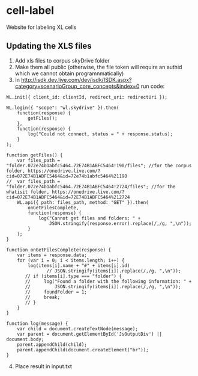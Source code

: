 cell-label
==========

Website for labeling XL cells


## Updating the XLS files

1. Add xls files to corpus skyDrive folder
2. Make them all public (otherwise, the file token will require an authid which we cannot obtain programnmatically)
3. In http://isdk.dev.live.com/dev/isdk/ISDK.aspx?category=scenarioGroup_core_concepts&index=0 run code:

```
WL.init({ client_id: clientId, redirect_uri: redirectUri });

WL.login({ "scope": "wl.skydrive" }).then(
    function(response) {
        getFiles();
    },
    function(response) {
        log("Could not connect, status = " + response.status);
    }
);

function getFiles() {
    var files_path = "folder.072e74b1abfc5464.72E74B1ABFC5464!190/files"; //for the corpus folder, https://onedrive.live.com/?cid=072E74B1ABFC5464&id=72e74b1abfc5464%21190
//  var files_path = "folder.072e74b1abfc5464.72E74B1ABFC5464!2724/files"; //for the whatisit folder, https://onedrive.live.com/?cid=072E74B1ABFC5464&id=72E74B1ABFC5464%212724
    WL.api({ path: files_path, method: "GET" }).then(
        onGetFilesComplete,
        function(response) {
            log("Cannot get files and folders: " +
                JSON.stringify(response.error).replace(/,/g, ",\n"));
        }
    );
}

function onGetFilesComplete(response) {
    var items = response.data;
    for (var i = 0; i < items.length; i++) {
        log(items[i].name + "#" + items[i].id)
               // JSON.stringify(items[i]).replace(/,/g, ",\n"));
       // if (items[i].type === "folder") {
       //     log("Found a folder with the following information: " +
       //         JSON.stringify(items[i]).replace(/,/g, ",\n"));
       //     foundFolder = 1;
       //     break;
       // }
    }
}

function log(message) {
    var child = document.createTextNode(message);
    var parent = document.getElementById('JsOutputDiv') || document.body;
    parent.appendChild(child);
    parent.appendChild(document.createElement("br"));
}
```

4. Place result in input.txt